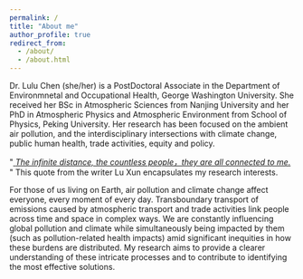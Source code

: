 ```yaml
---
permalink: /
title: "About me"
author_profile: true
redirect_from: 
  - /about/
  - /about.html
---
```


Dr. Lulu Chen (she/her) is a PostDoctoral Associate in the Department of Environmnetal and Occupational Health, George Washington University. She received her BSc in Atmospheric Sciences from Nanjing University and her PhD in Atmospheric Physics and Atmospheric Environment from School of Physics, Peking University.
Her research has been focused on the ambient air pollution, and the interdisciplinary intersections with climate change, public human health, trade activities, equity and policy.

"<ins> _The infinite distance, the countless people，they are all connected to me._ </ins>" This quote from the writer Lu Xun encapsulates my research interests. 

For those of us living on Earth, air pollution and climate change affect everyone, every moment of every day. Transboundary transport of emissions caused by atmospheric transport and trade activities link people across time and space in complex ways. We are constantly influencing global pollution and climate while simultaneously being impacted by them (such as pollution-related health impacts) amid significant inequities in how these burdens are distributed. My research aims to provide a clearer understanding of these intricate processes and to contribute to identifying the most effective solutions.
